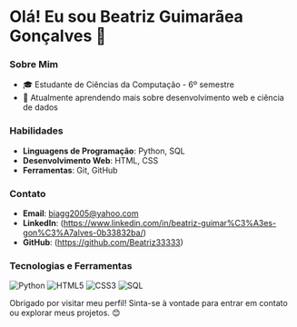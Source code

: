 # Olá! Eu sou Beatriz Guimarãea Gonçalves 👋

### Sobre Mim

- 🎓 Estudante de Ciências da Computação - 6º semestre
- 🌱 Atualmente aprendendo mais sobre desenvolvimento web e ciência de dados

### Habilidades

- **Linguagens de Programação**: Python, SQL
- **Desenvolvimento Web**: HTML, CSS
- **Ferramentas**: Git, GitHub

### Contato

- **Email**: biagg2005@yahoo.com
- **LinkedIn**: (https://www.linkedin.com/in/beatriz-guimar%C3%A3es-gon%C3%A7alves-0b33832ba/)
- **GitHub**: (https://github.com/Beatriz33333)

### Tecnologias e Ferramentas

![Python](https://img.shields.io/badge/-Python-333?style=flat&logo=python)
![HTML5](https://img.shields.io/badge/-HTML5-333?style=flat&logo=html5)
![CSS3](https://img.shields.io/badge/-CSS3-333?style=flat&logo=css3)
![SQL](https://img.shields.io/badge/-SQL-333?style=flat&logo=sql)


Obrigado por visitar meu perfil! Sinta-se à vontade para entrar em contato ou explorar meus projetos. 😊
